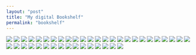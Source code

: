 ```yaml
---
layout: "post"
title: "My digital Bookshelf"
permalink: "bookshelf"
---
```


<!--more-->

![](https://i.imgur.com/K8zixZZm.jpg)
![](https://i.imgur.com/2iEEvTIm.jpg)
![](https://i.imgur.com/RFeaRCgm.jpg)
![](https://i.imgur.com/RFQVqaZm.jpg)
![](https://i.imgur.com/J53w1rRm.jpg)
![](https://i.imgur.com/24zNsSYm.jpg)
![](https://i.imgur.com/eaxGBdPm.jpg)
![](https://i.imgur.com/FZwYEoDm.jpg)
![](https://i.imgur.com/YH154Kxm.jpg)
![](https://i.imgur.com/excywcFm.jpg)
![](https://i.imgur.com/ZDRw1aim.jpg)
![](https://i.imgur.com/UfjBveWm.jpg)
![](https://i.imgur.com/y0DLWH6m.jpg)
![](https://i.imgur.com/Hc4siplm.jpg)
![](https://i.imgur.com/OprPnzLm.jpg)
![](https://i.imgur.com/Wkf6i9Jm.jpg)
![](https://i.imgur.com/ed4mOvcm.jpg)
![](https://i.imgur.com/SKjjmCim.jpg)
![](https://i.imgur.com/sMqSXZMm.jpg)
![](https://i.imgur.com/Jfzm8pCm.jpg)
![](https://i.imgur.com/9p9UiAjm.jpg)
![](https://i.imgur.com/85vpRPdm.jpg)
![](https://i.imgur.com/ZWg1CrPm.jpg)
![](https://i.imgur.com/MpZofl3m.jpg)
![](https://i.imgur.com/eErJ98Ym.jpg)
![](https://i.imgur.com/Wr9z6sYm.jpg)
![](https://i.imgur.com/4FKswNAm.jpg)
![](https://i.imgur.com/f0gZaXcm.jpg)
![](https://i.imgur.com/bADIjybm.jpg)
![](https://i.imgur.com/kif3mrrm.jpg)
![](https://i.imgur.com/GnDOiF0m.jpg)
![](https://i.imgur.com/y3pvUIHm.jpg)
![](https://i.imgur.com/ZZR49vWm.jpg)
![](https://i.imgur.com/1PW22Hcm.jpg)
![](https://i.imgur.com/5hjiu3Hm.jpg)
![](https://i.imgur.com/i6fCvpwm.jpg)
![](https://i.imgur.com/PFyRtanm.jpg)
![](https://i.imgur.com/4ltuCV9m.jpg)
![](https://i.imgur.com/dUlw2Ism.jpg)
![](https://i.imgur.com/ovpSreem.jpg)
![](https://i.imgur.com/ovpSreem.jpg)